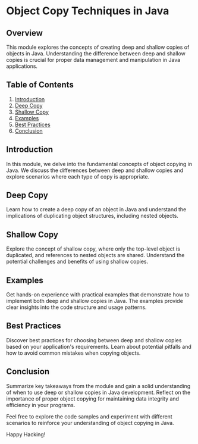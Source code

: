 # Object Copy Techniques in Java

## Overview
This  module explores the concepts of creating deep and shallow copies of objects in Java. Understanding the difference between deep and shallow copies is crucial for proper data management and manipulation in Java applications.

## Table of Contents
1. [Introduction](#introduction)
2. [Deep Copy](#deep-copy)
3. [Shallow Copy](#shallow-copy)
4. [Examples](#examples)
5. [Best Practices](#best-practices)
6. [Conclusion](#conclusion)

## Introduction
In this module, we delve into the fundamental concepts of object copying in Java. We discuss the differences between deep and shallow copies and explore scenarios where each type of copy is appropriate.

## Deep Copy
Learn how to create a deep copy of an object in Java and understand the implications of duplicating object structures, including nested objects.

## Shallow Copy
Explore the concept of shallow copy, where only the top-level object is duplicated, and references to nested objects are shared. Understand the potential challenges and benefits of using shallow copies.

## Examples
Get hands-on experience with practical examples that demonstrate how to implement both deep and shallow copies in Java. The examples provide clear insights into the code structure and usage patterns.

## Best Practices
Discover best practices for choosing between deep and shallow copies based on your application's requirements. Learn about potential pitfalls and how to avoid common mistakes when copying objects.

## Conclusion
Summarize key takeaways from the module and gain a solid understanding of when to use deep or shallow copies in Java development. Reflect on the importance of proper object copying for maintaining data integrity and efficiency in your programs.

Feel free to explore the code samples and experiment with different scenarios to reinforce your understanding of object copying in Java.

Happy Hacking!
